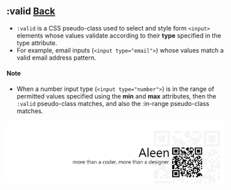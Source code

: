 ## :valid [**Back**](./../pseudoClass.md)

- `:valid` is a CSS pseudo-class used to select and style form `<input>` elements whose values validate according to their **type** specified in the type attribute.
- For example, email inputs (`<input type="email">`) whose values match a valid email address pattern.

#### Note

- When a number input type (`<input type="number">`) is in the range of permitted values specified using the **min** and **max** attributes, then the `:valid` pseudo-class matches, and also the :in-range pseudo-class matches.

<a href="http://aleen42.github.io/" target="_blank" ><img src="./../../../pic/tail.gif"></a>